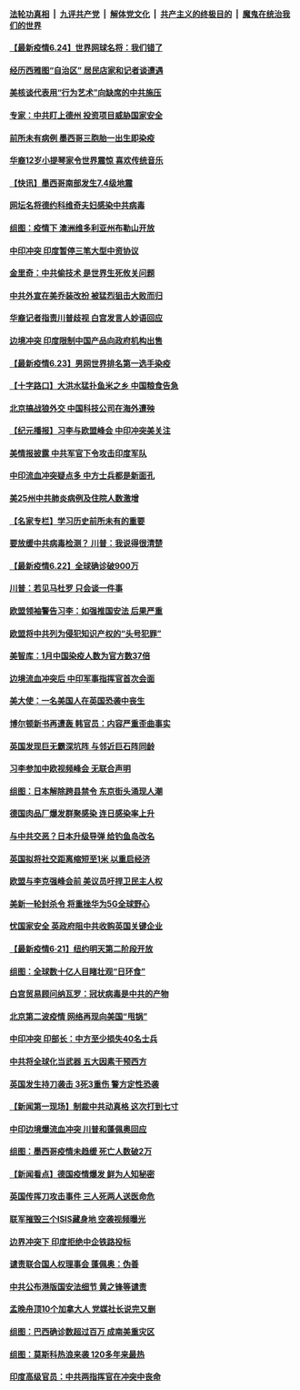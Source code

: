 ####  [法轮功真相](../../../../basic/blob/master/README.md?t=06241432) &nbsp;|&nbsp; [九评共产党](../../../../9ping.md/blob/master/README.md?t=06241432) &nbsp;|&nbsp; [解体党文化](../../../../jtdwh.md/blob/master/README.md?t=06241432)  &nbsp;|&nbsp; [共产主义的终极目的](../../../../gczydzjmd.md/blob/master/README.md?t=06241432) &nbsp;|&nbsp; [魔鬼在统治我们的世界](../../../../mgztzwmdsj.md/blob/master/README.md?t=06241432) 

#### [【最新疫情6.24】世界网球名将：我们错了](../pages/nsc418/n12207866.md?t=06241432) 

#### [经历西雅图“自治区” 居民店家和记者谈遭遇](../pages/nsc418/n12208062.md?t=06241432) 

#### [美核谈代表用“行为艺术”向缺席的中共施压](../pages/nsc418/n12207347.md?t=06241432) 

#### [专家：中共盯上德州 投资项目威胁国家安全](../pages/nsc418/n12207441.md?t=06241432) 

#### [前所未有病例 墨西哥三胞胎一出生即染疫](../pages/nsc418/n12207459.md?t=06241432) 

#### [华裔12岁小提琴家令世界震惊 喜欢传统音乐](../pages/nsc418/n12207095.md?t=06241432) 

#### [【快讯】墨西哥南部发生7.4级地震](../pages/nsc418/n12207367.md?t=06241432) 

#### [网坛名将德约科维奇夫妇感染中共病毒](../pages/nsc418/n12207201.md?t=06241432) 

#### [组图：疫情下 澳洲维多利亚州布勒山开放](../pages/nsc418/n12206541.md?t=06241432) 

#### [中印冲突 印度暂停三笔大型中资协议](../pages/nsc418/n12207208.md?t=06241432) 

#### [金里奇：中共偷技术 是世界生死攸关问题](../pages/nsc418/n12207082.md?t=06241432) 

#### [中共外宣在美乔装改扮 被猛烈狙击大败而归](../pages/nsc418/n12207048.md?t=06241432) 

#### [华裔记者指责川普歧视 白宫发言人妙语回应](../pages/nsc418/n12206915.md?t=06241432) 

#### [边境冲突 印度限制中国产品向政府机构出售](../pages/nsc418/n12206708.md?t=06241432) 

#### [【最新疫情6.23】男网世界排名第一选手染疫](../pages/nsc418/n12205436.md?t=06241432) 

#### [【十字路口】大洪水猛扑鱼米之乡 中国粮食告急](../pages/nsc418/n12205567.md?t=06241432) 

#### [北京搞战狼外交 中国科技公司在海外遭殃](../pages/nsc418/n12204846.md?t=06241432) 

#### [【纪元播报】习李与欧盟峰会 中印冲突美关注](../pages/nsc418/n12205264.md?t=06241432) 

#### [美情报披露 中共军官下令攻击印度军队](../pages/nsc418/n12205206.md?t=06241432) 

#### [中印流血冲突疑点多 中方士兵都是新面孔](../pages/nsc418/n12205147.md?t=06241432) 

#### [美25州中共肺炎病例及住院人数激增](../pages/nsc418/n12204895.md?t=06241432) 

#### [【名家专栏】学习历史前所未有的重要](../pages/nsc418/n12204215.md?t=06241432) 

#### [要放缓中共病毒检测？ 川普：我说得很清楚](../pages/nsc418/n12204784.md?t=06241432) 

#### [【最新疫情6.22】全球确诊破900万](../pages/nsc418/n12199354.md?t=06241432) 

#### [川普：若见马杜罗 只会谈一件事](../pages/nsc418/n12204747.md?t=06241432) 

#### [欧盟领袖警告习李：如强推国安法 后果严重](../pages/nsc418/n12204750.md?t=06241432) 

#### [欧盟将中共列为侵犯知识产权的“头号犯罪”](../pages/nsc418/n12204317.md?t=06241432) 

#### [美智库：1月中国染疫人数为官方数37倍](../pages/nsc418/n12204650.md?t=06241432) 

#### [边境流血冲突后 中印军事指挥官首次会面](../pages/nsc418/n12204638.md?t=06241432) 

#### [美大使：一名美国人在英国恐袭中丧生](../pages/nsc418/n12204415.md?t=06241432) 

#### [博尔顿新书再遭轰 韩官员：内容严重歪曲事实](../pages/nsc418/n12204194.md?t=06241432) 

#### [英国发现巨无霸深坑阵 与邻近巨石阵同龄](../pages/nsc418/n12204109.md?t=06241432) 

#### [习李参加中欧视频峰会 无联合声明](../pages/nsc418/n12203689.md?t=06241432) 

#### [组图：日本解除跨县禁令 东京街头涌现人潮](../pages/nsc418/n12203294.md?t=06241432) 

#### [德国肉品厂爆发群聚感染 连日感染率上升](../pages/nsc418/n12203635.md?t=06241432) 

#### [与中共交恶？日本升级导弹 给钓鱼岛改名](../pages/nsc418/n12203668.md?t=06241432) 

#### [英国拟将社交距离缩短至1米 以重启经济](../pages/nsc418/n12203125.md?t=06241432) 

#### [欧盟与李克强峰会前 美议员吁捍卫民主人权](../pages/nsc418/n12202775.md?t=06241432) 

#### [美新一轮封杀令 将重挫华为5G全球野心](../pages/nsc418/n12202488.md?t=06241432) 

#### [忧国家安全 英政府阻中共收购英国关键企业](../pages/nsc418/n12202456.md?t=06241432) 

#### [【最新疫情6·21】纽约明天第二阶段开放](../pages/nsc418/n12196332.md?t=06241432) 

#### [组图：全球数十亿人目睹壮观“日环食”](../pages/nsc418/n12202171.md?t=06241432) 

#### [白宫贸易顾问纳瓦罗：冠状病毒是中共的产物](../pages/nsc418/n12202027.md?t=06241432) 

#### [北京第二波疫情 网络再现向美国“甩锅”](../pages/nsc418/n12201996.md?t=06241432) 

#### [中印冲突 印部长：中方至少损失40名士兵](../pages/nsc418/n12201884.md?t=06241432) 

#### [中共将全球化当武器 五大因素干预西方](../pages/nsc418/n12186089.md?t=06241432) 

#### [英国发生持刀袭击 3死3重伤 警方定性恐袭](../pages/nsc418/n12201767.md?t=06241432) 

#### [【新闻第一现场】制裁中共动真格 这次打到七寸](../pages/nsc418/n12201730.md?t=06241432) 

#### [中印边境爆流血冲突 川普和蓬佩奥回应](../pages/nsc418/n12201068.md?t=06241432) 

#### [组图：墨西哥疫情未趋缓 死亡人数破2万](../pages/nsc418/n12199824.md?t=06241432) 

#### [【新闻看点】德国疫情爆发 鲜为人知秘密](../pages/nsc418/n12200936.md?t=06241432) 

#### [英国传挥刀攻击事件 三人死两人送医命危](../pages/nsc418/n12201032.md?t=06241432) 

#### [联军摧毁三个ISIS藏身地 空袭视频曝光](../pages/nsc418/n12200929.md?t=06241432) 

#### [边界冲突下 印度拒绝中企铁路投标](../pages/nsc418/n12200851.md?t=06241432) 

#### [谴责联合国人权理事会 蓬佩奥：伪善](../pages/nsc418/n12200748.md?t=06241432) 

#### [中共公布港版国安法细节 黄之锋等谴责](../pages/nsc418/n12200535.md?t=06241432) 

#### [孟晚舟顶10个加拿大人 党媒社长说完又删](../pages/nsc418/n12200398.md?t=06241432) 

#### [组图：巴西确诊数超过百万 成南美重灾区](../pages/nsc418/n12200146.md?t=06241432) 

#### [组图：莫斯科热浪来袭 120多年来最热](../pages/nsc418/n12198528.md?t=06241432) 

#### [印度高级官员：中共两指挥官在冲突中丧命](../pages/nsc418/n12200340.md?t=06241432) 

